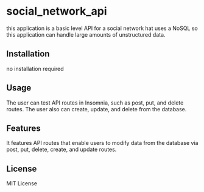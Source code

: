 # social_network_api
this application is a basic level API for a social network hat uses a NoSQL so this application can handle large amounts of unstructured data.

## Installation
no installation required

## Usage
The user can test API routes in Insomnia, such as post, put, and delete routes.  The user also can create, update, and delete from the database.

## Features
It features API routes that enable users to modify data from the database via post, put, delete, create, and update routes.

## License
MIT License